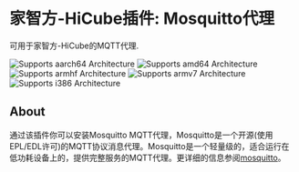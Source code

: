 # 家智方-HiCube插件: Mosquitto代理

可用于家智方-HiCube的MQTT代理.

![Supports aarch64 Architecture][aarch64-shield] ![Supports amd64 Architecture][amd64-shield] ![Supports armhf Architecture][armhf-shield] ![Supports armv7 Architecture][armv7-shield] ![Supports i386 Architecture][i386-shield]

## About

通过该插件你可以安装Mosquitto MQTT代理，Mosquitto是一个开源(使用EPL/EDL许可)的MQTT协议消息代理。Mosquitto是一个轻量级的，适合运行在低功耗设备上的，提供完整服务的MQTT代理。更详细的信息参阅[mosquitto]。

[mosquitto]: https://mosquitto.org
[aarch64-shield]: https://img.shields.io/badge/aarch64-yes-green.svg
[amd64-shield]: https://img.shields.io/badge/amd64-yes-green.svg
[armhf-shield]: https://img.shields.io/badge/armhf-yes-green.svg
[armv7-shield]: https://img.shields.io/badge/armv7-yes-green.svg
[i386-shield]: https://img.shields.io/badge/i386-yes-green.svg
